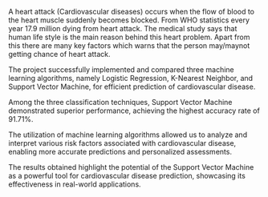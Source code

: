 A heart attack (Cardiovascular diseases) occurs when the flow of blood to the heart muscle suddenly becomes blocked. 
From WHO statistics every year 17.9 million dying from heart attack. The medical study says that human life style is the main reason behind this heart problem. 
Apart from this there are many key factors which warns that the person may/maynot getting chance of heart attack.


The project successfully implemented and compared three machine learning algorithms, namely Logistic Regression, K-Nearest Neighbor, and Support Vector Machine, for 
efficient prediction of cardiovascular disease.

Among the three classification techniques, Support Vector Machine demonstrated superior performance, achieving the highest accuracy rate of 91.71%.

The utilization of machine learning algorithms allowed us to analyze and interpret various risk factors associated with cardiovascular disease, enabling more accurate predictions
and personalized assessments.

The results obtained highlight the potential of the Support Vector Machine as a powerful tool for cardiovascular disease prediction, showcasing its effectiveness in real-world
applications.
